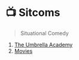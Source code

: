# :tv: Sitcoms

> Situational Comedy

1. [The Umbrella Academy](/sitcom/umbrellaacademy)
2. [Movies](/sitcom/movies)